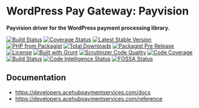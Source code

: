 # WordPress Pay Gateway: Payvision

**Payvision driver for the WordPress payment processing library.**

[![Build Status](https://travis-ci.org/wp-pay-gateways/payvision.svg?branch=develop)](https://travis-ci.org/wp-pay-gateways/payvision)
[![Coverage Status](https://coveralls.io/repos/wp-pay-gateways/payvision/badge.svg?branch=develop&service=github)](https://coveralls.io/github/wp-pay-gateways/payvision?branch=develop)
[![Latest Stable Version](https://img.shields.io/packagist/v/wp-pay-gateways/payvision.svg)](https://packagist.org/packages/wp-pay-gateways/payvision)
[![PHP from Packagist](https://img.shields.io/packagist/php-v/wp-pay-gateways/payvision.svg)](https://packagist.org/packages/wp-pay-gateways/payvision)
[![Total Downloads](https://img.shields.io/packagist/dt/wp-pay-gateways/payvision.svg)](https://packagist.org/packages/wp-pay-gateways/payvision)
[![Packagist Pre Release](https://img.shields.io/packagist/vpre/wp-pay-gateways/payvision.svg)](https://packagist.org/packages/wp-pay-gateways/payvision)
[![License](https://img.shields.io/packagist/l/wp-pay-gateways/payvision.svg)](https://packagist.org/packages/wp-pay-gateways/payvision)
[![Built with Grunt](https://gruntjs.com/cdn/builtwith.svg)](http://gruntjs.com/)
[![Scrutinizer Code Quality](https://scrutinizer-ci.com/g/wp-pay-gateways/payvision/badges/quality-score.png?b=develop)](https://scrutinizer-ci.com/g/wp-pay-gateways/payvision/?branch=develop)
[![Code Coverage](https://scrutinizer-ci.com/g/wp-pay-gateways/payvision/badges/coverage.png?b=develop)](https://scrutinizer-ci.com/g/wp-pay-gateways/payvision/?branch=develop)
[![Build Status](https://scrutinizer-ci.com/g/wp-pay-gateways/payvision/badges/build.png?b=develop)](https://scrutinizer-ci.com/g/wp-pay-gateways/payvision/build-status/develop)
[![Code Intelligence Status](https://scrutinizer-ci.com/g/wp-pay-gateways/payvision/badges/code-intelligence.svg?b=develop)](https://scrutinizer-ci.com/code-intelligence)
[![FOSSA Status](https://app.fossa.io/api/projects/git%2Bgithub.com%2Fwp-pay-gateways%2Fpayvision.svg?type=shield)](https://app.fossa.io/projects/git%2Bgithub.com%2Fwp-pay-gateways%2Fpayvision?ref=badge_shield)

## Documentation

- https://developers.acehubpaymentservices.com/docs
- https://developers.acehubpaymentservices.com/reference
